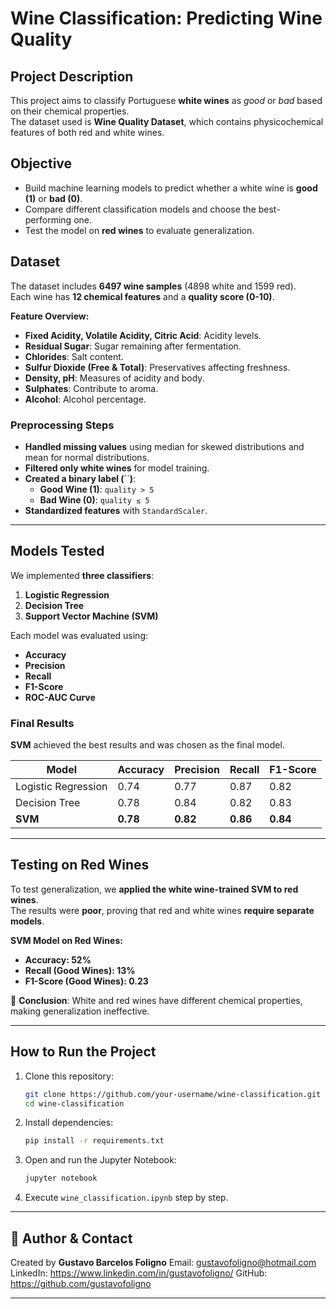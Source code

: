 # Wine Classification: Predicting Wine Quality

## Project Description

This project aims to classify Portuguese **white wines** as *good* or *bad* based on their chemical properties.\
The dataset used is **Wine Quality Dataset**, which contains physicochemical features of both red and white wines.

## Objective

- Build machine learning models to predict whether a white wine is **good (1)** or **bad (0)**.
- Compare different classification models and choose the best-performing one.
- Test the model on **red wines** to evaluate generalization.

## Dataset

The dataset includes **6497 wine samples** (4898 white and 1599 red).\
Each wine has **12 chemical features** and a **quality score (0-10)**.

**Feature Overview:**

- **Fixed Acidity, Volatile Acidity, Citric Acid**: Acidity levels.
- **Residual Sugar**: Sugar remaining after fermentation.
- **Chlorides**: Salt content.
- **Sulfur Dioxide (Free & Total)**: Preservatives affecting freshness.
- **Density, pH**: Measures of acidity and body.
- **Sulphates**: Contribute to aroma.
- **Alcohol**: Alcohol percentage.

### **Preprocessing Steps**

- **Handled missing values** using median for skewed distributions and mean for normal distributions.
- **Filtered only white wines** for model training.
- **Created a binary label (**\`\`**)**:
  - **Good Wine (1)**: `quality > 5`
  - **Bad Wine (0)**: `quality ≤ 5`
- **Standardized features** with `StandardScaler`.

---

## Models Tested

We implemented **three classifiers**:

1. **Logistic Regression**
2. **Decision Tree**
3. **Support Vector Machine (SVM)**

Each model was evaluated using:

- **Accuracy**
- **Precision**
- **Recall**
- **F1-Score**
- **ROC-AUC Curve**

### **Final Results**

**SVM** achieved the best results and was chosen as the final model.

| Model               | Accuracy | Precision | Recall   | F1-Score |
| ------------------- | -------- | --------- | -------- | -------- |
| Logistic Regression | 0.74     | 0.77      | 0.87     | 0.82     |
| Decision Tree       | 0.78     | 0.84      | 0.82     | 0.83     |
| **SVM**             | **0.78** | **0.82**  | **0.86** | **0.84** |

---

## Testing on Red Wines

To test generalization, we **applied the white wine-trained SVM to red wines**.\
The results were **poor**, proving that red and white wines **require separate models**.

**SVM Model on Red Wines:**

- **Accuracy: 52%**
- **Recall (Good Wines): 13%**
- **F1-Score (Good Wines): 0.23**

🔹 **Conclusion**: White and red wines have different chemical properties, making generalization ineffective.

---

## How to Run the Project

1. Clone this repository:
   ```bash
   git clone https://github.com/your-username/wine-classification.git
   cd wine-classification
   ```
2. Install dependencies:
   ```bash
   pip install -r requirements.txt
   ```
3. Open and run the Jupyter Notebook:
   ```bash
   jupyter notebook
   ```
4. Execute `wine_classification.ipynb` step by step.

---

## 📝 Author & Contact

Created by **Gustavo Barcelos Foligno**
Email: gustavofoligno@hotmail.com
LinkedIn: https://www.linkedin.com/in/gustavofoligno/
GitHub: https://github.com/gustavofoligno

---

